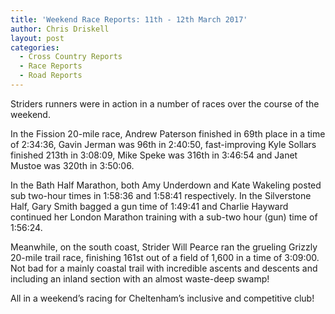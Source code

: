 ```yaml
---
title: 'Weekend Race Reports: 11th - 12th March 2017'
author: Chris Driskell
layout: post
categories:
  - Cross Country Reports
  - Race Reports
  - Road Reports
---
```

Striders runners were in action in a number of races over the course of the weekend.

In the Fission 20-mile race, Andrew Paterson finished in 69th place in a time of 2:34:36, Gavin Jerman was 96th in 2:40:50, fast-improving Kyle Sollars finished 213th in 3:08:09, Mike Speke was 316th in 3:46:54 and Janet Mustoe was 320th in 3:50:06.

In the Bath Half Marathon, both Amy Underdown and Kate Wakeling posted sub two-hour times in 1:58:36 and 1:58:41 respectively. In the Silverstone Half, Gary Smith bagged a gun time of 1:49:41 and Charlie Hayward continued her London Marathon training with a sub-two hour (gun) time of 1:56:24.

Meanwhile, on the south coast, Strider Will Pearce ran the grueling Grizzly 20-mile trail race, finishing 161st out of a field of 1,600 in a time of 3:09:00. Not bad for a mainly coastal trail with incredible ascents and descents and including an inland section with an almost waste-deep swamp!

All in a weekend’s racing for Cheltenham’s inclusive and competitive club!
